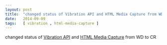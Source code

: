 ```yaml
---
layout: post
title:  "changed status of Vibration API and HTML Media Capture from WD to CR"
date:   2014-09-09
tags:   [ vibration , html-media-capture ]
---
```


changed status of [Vibration API](/spec/vibration) and [HTML Media Capture](/spec/html-media-capture) from WD to CR

